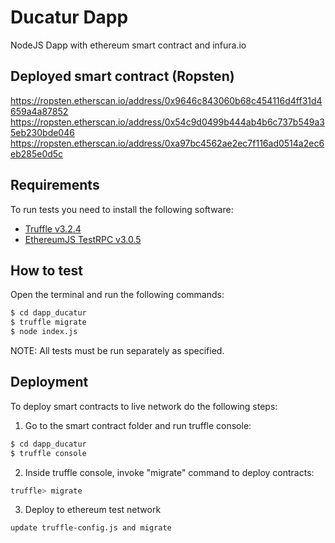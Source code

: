 # Ducatur Dapp
NodeJS Dapp with ethereum smart contract and infura.io


## Deployed smart contract (Ropsten)

https://ropsten.etherscan.io/address/0x9646c843060b68c454116d4ff31d4659a4a87852
https://ropsten.etherscan.io/address/0x54c9d0499b444ab4b6c737b549a35eb230bde046
https://ropsten.etherscan.io/address/0xa97bc4562ae2ec7f116ad0514a2ec6eb285e0d5c


## Requirements

To run tests you need to install the following software:

- [Truffle v3.2.4](https://github.com/trufflesuite/truffle-core)
- [EthereumJS TestRPC v3.0.5](https://github.com/ethereumjs/testrpc)


## How to test

Open the terminal and run the following commands:

```sh
$ cd dapp_ducatur
$ truffle migrate
$ node index.js
```

NOTE: All tests must be run separately as specified.


## Deployment

To deploy smart contracts to live network do the following steps:
1. Go to the smart contract folder and run truffle console:
```sh
$ cd dapp_ducatur
$ truffle console
```
2. Inside truffle console, invoke "migrate" command to deploy contracts:
```sh
truffle> migrate
```
3. Deploy to ethereum test network
```sh
update truffle-config.js and migrate
```
